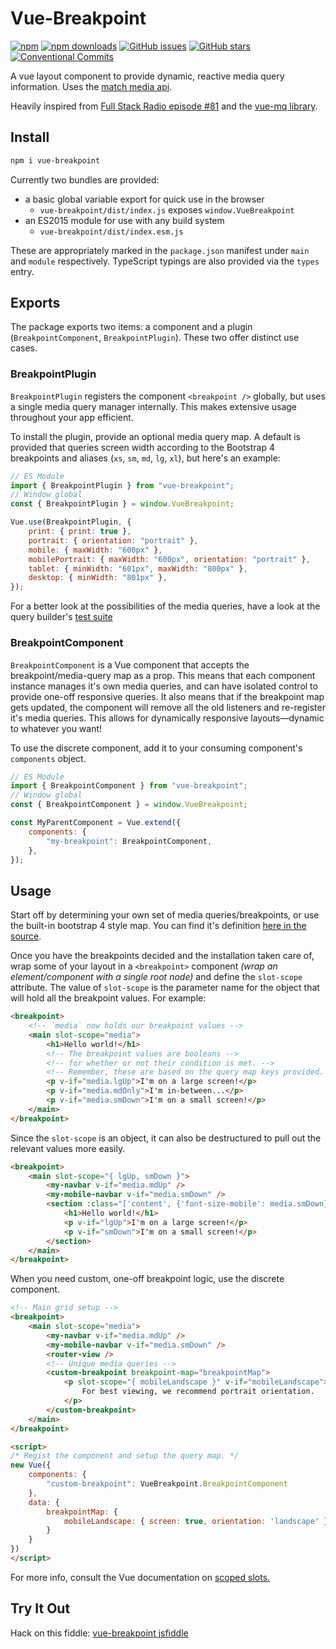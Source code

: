 # Vue-Breakpoint

[![npm](https://img.shields.io/npm/v/vue-breakpoint.svg?style=for-the-badge)](https://img.shields.io/npm/v/vue-breakpoint)
[![npm downloads](https://img.shields.io/npm/dt/vue-breakpoint.svg?style=for-the-badge)](https://www.npmjs.com/package/vue-breakpoint)
[![GitHub issues](https://img.shields.io/github/issues/alexsasharegan/vue-breakpoint.svg?style=for-the-badge)](https://github.com/alexsasharegan/vue-breakpoint/issues)
[![GitHub stars](https://img.shields.io/github/stars/alexsasharegan/vue-breakpoint.svg?style=for-the-badge)](https://github.com/alexsasharegan/vue-breakpoint/stargazers)
[![Conventional Commits](https://img.shields.io/badge/Conventional%20Commits-1.0.0-yellow.svg?style=for-the-badge)](https://conventionalcommits.org)

A vue layout component to provide dynamic, reactive media query information.
Uses the
[match media api](https://developer.mozilla.org/en-US/docs/Web/API/Window/matchMedia).

Heavily inspired from
[Full Stack Radio episode #81](http://www.fullstackradio.com/81) and the
[vue-mq library](https://github.com/AlexandreBonaventure/vue-mq).

## Install

```sh
npm i vue-breakpoint
```

Currently two bundles are provided:

* a basic global variable export for quick use in the browser
  * `vue-breakpoint/dist/index.js` exposes `window.VueBreakpoint`
* an ES2015 module for use with any build system
  * `vue-breakpoint/dist/index.esm.js`

These are appropriately marked in the `package.json` manifest under `main` and
`module` respectively. TypeScript typings are also provided via the `types`
entry.

## Exports

The package exports two items: a component and a plugin (`BreakpointComponent`,
`BreakpointPlugin`). These two offer distinct use cases.

### BreakpointPlugin

`BreakpointPlugin` registers the component `<breakpoint />` globally, but uses a
single media query manager internally. This makes extensive usage throughout
your app efficient.

To install the plugin, provide an optional media query map. A default is
provided that queries screen width according to the Bootstrap 4 breakpoints and
aliases (`xs`, `sm`, `md`, `lg`, `xl`), but here's an example:

```js
// ES Module
import { BreakpointPlugin } from "vue-breakpoint";
// Window global
const { BreakpointPlugin } = window.VueBreakpoint;

Vue.use(BreakpointPlugin, {
	print: { print: true },
	portrait: { orientation: "portrait" },
	mobile: { maxWidth: "600px" },
	mobilePortrait: { maxWidth: "600px", orientation: "portrait" },
	tablet: { minWidth: "601px", maxWidth: "800px" },
	desktop: { minWidth: "801px" },
});
```

For a better look at the possibilities of the media queries, have a look at the
query builder's [test suite](./src/core/toMQS.test.ts)

### BreakpointComponent

`BreakpointComponent` is a Vue component that accepts the breakpoint/media-query
map as a prop. This means that each component instance manages it's own media
queries, and can have isolated control to provide one-off responsive queries. It
also means that if the breakpoint map gets updated, the component will remove
all the old listeners and re-register it's media queries. This allows for
dynamically responsive layouts—dynamic to whatever you want!

To use the discrete component, add it to your consuming component's `components`
object.

```js
// ES Module
import { BreakpointComponent } from "vue-breakpoint";
// Window global
const { BreakpointComponent } = window.VueBreakpoint;

const MyParentComponent = Vue.extend({
	components: {
		"my-breakpoint": BreakpointComponent,
	},
});
```

## Usage

Start off by determining your own set of media queries/breakpoints, or use the
built-in bootstrap 4 style map. You can find it's definition
[here in the source](./src/components/breakpoint/mediaQueryMap.ts).

Once you have the breakpoints decided and the installation taken care of, wrap
some of your layout in a `<breakpoint>` component _(wrap an element/component
with a single root node)_ and define the `slot-scope` attribute. The value of
`slot-scope` is the parameter name for the object that will hold all the
breakpoint values. For example:

```html
<breakpoint>
	<!-- `media` now holds our breakpoint values -->
	<main slot-scope="media">
		<h1>Hello world!</h1>
		<!-- The breakpoint values are booleans -->
		<!-- for whether or not their condition is met. -->
		<!-- Remember, these are based on the query map keys provided. -->
		<p v-if="media.lgUp">I'm on a large screen!</p>
		<p v-if="media.mdOnly">I'm in-between...</p>
		<p v-if="media.smDown">I'm on a small screen!</p>
	</main>
</breakpoint>
```

Since the `slot-scope` is an object, it can also be destructured to pull out the
relevant values more easily.

```html
<breakpoint>
	<main slot-scope="{ lgUp, smDown }">
		<my-navbar v-if="media.mdUp" />
		<my-mobile-navbar v-if="media.smDown" />
		<section :class="['content', {'font-size-mobile': media.smDown}">
			<h1>Hello world!</h1>
			<p v-if="lgUp">I'm on a large screen!</p>
			<p v-if="smDown">I'm on a small screen!</p>
		</section>
	</main>
</breakpoint>
```

When you need custom, one-off breakpoint logic, use the discrete component.

```html
<!-- Main grid setup -->
<breakpoint>
	<main slot-scope="media">
		<my-navbar v-if="media.mdUp" />
		<my-mobile-navbar v-if="media.smDown" />
		<router-view />
		<!-- Unique media queries -->
		<custom-breakpoint breakpoint-map="breakpointMap">
			<p slot-scope="{ mobileLandscape }" v-if="mobileLandscape">
				For best viewing, we recommend portrait orientation.
			</p>
		</custom-breakpoint>
	</main>
</breakpoint>

<script>
/* Regist the component and setup the query map. */
new Vue({
	components: {
		"custom-breakpoint": VueBreakpoint.BreakpointComponent
	},
	data: {
		breakpointMap: {
			mobileLandscape: { screen: true, orientation: 'landscape' }
		}
	}
})
</script>
```

For more info, consult the Vue documentation on
[scoped slots.](https://vuejs.org/v2/guide/components.html#Scoped-Slots)

## Try It Out

Hack on this fiddle:
[vue-breakpoint jsfiddle](https://jsfiddle.net/alexsasharegan/wbrnvwca/)
